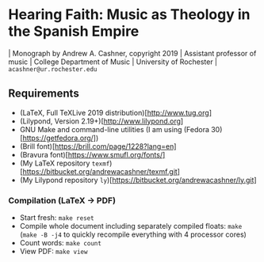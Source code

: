 # Hearing Faith: Music as Theology in the Spanish Empire

| Monograph by Andrew A. Cashner, copyright 2019
| Assistant professor of music
| College Department of Music
| University of Rochester
| `acashner@ur.rochester.edu`

## Requirements

- (LaTeX, Full TeXLive 2019 distribution)[http://www.tug.org]
- (Lilypond, Version 2.19+)[http://www.lilypond.org]
- GNU Make and command-line utilities 
  (I am using (Fedora 30)[https://getfedora.org/])
- (Brill font)[https://brill.com/page/1228?lang=en]
- (Bravura font)[https://www.smufl.org/fonts/]
- (My LaTeX repository `texmf`)[https://bitbucket.org/andrewacashner/texmf.git]
- (My Lilypond repository `ly`)[https://bitbucket.org/andrewacashner/ly.git]


### Compilation (LaTeX -> PDF)

- Start fresh: `make reset`
- Compile whole document including separately compiled floats: `make`
  (`make -B -j4` to quickly recompile everything with 4 processor cores)
- Count words: `make count`
- View PDF: `make view`

 
